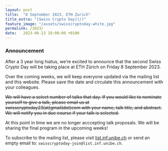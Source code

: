 ```yaml
---
layout: post
title:  "8 September 2023, ETH Zurich"
title_extra: "[Swiss Crypto Day](/)"
feature_image: "/assets/swisscryptoday-white.jpg"
permalink: /2023/
date:   2023-06-23 18:00:00 +0100
---
```



### Announcement

After a 3 year long hiatus, we’re excited to announce that the second Swiss Crypto Day will be taking place at ETH Zürich on Friday 8 September 2023.

Over the coming weeks, we will keep everyone updated via the mailing list and this website. Please save the date and circulate this announcement with your colleagues.

~~We will have a select number of talks that day. If you would like to nominate yourself to give a talk, please email us at swisscryptoday23(at)gmail(dot)com with your name, talk title, and abstract. We will notify you in due course if your talk is selected.~~

At this point in time we are no longer acccepting talk proposals. We will be sharing the final program in the upcoming weeks!

To subscribe to the mailing list, please visit [list.inf.unibe.ch](https://list.inf.unibe.ch/postorius/lists/swisscryptoday.list.inf.unibe.ch/) or send an empty email to: `swisscryptoday-join@list.inf.unibe.ch`.
